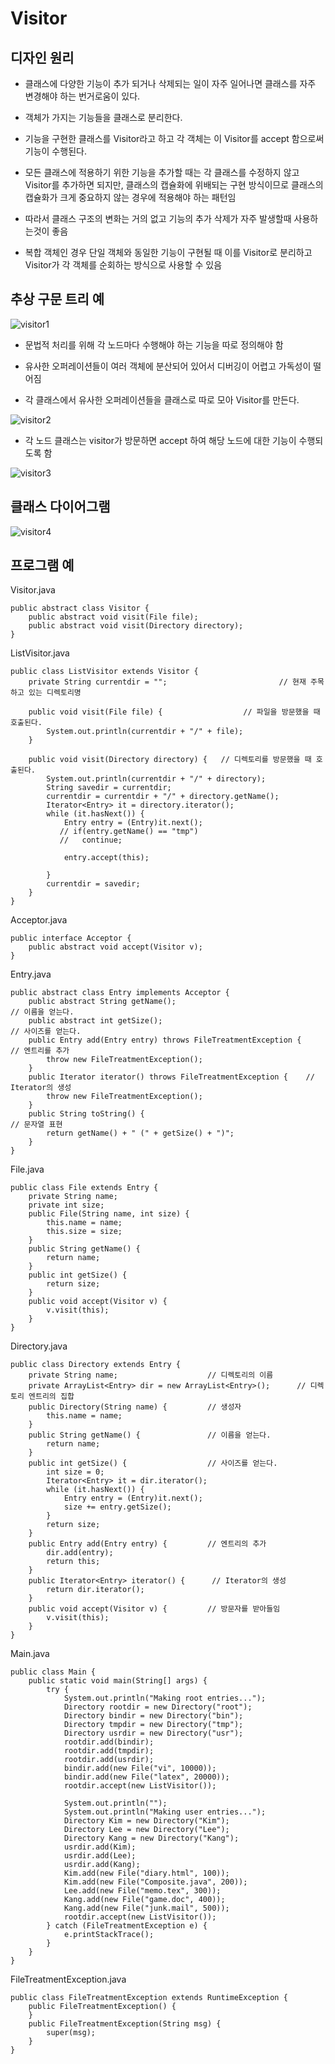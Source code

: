 # Visitor

## 디자인 원리

- 클래스에 다양한 기능이 추가 되거나 삭제되는 일이 자주 일어나면 클래스를 자주 변경해야 하는 번거로움이 있다.

- 객체가 가지는 기능들을 클래스로 분리한다.

- 기능을 구현한 클래스를 Visitor라고 하고 각 객체는 이 Visitor를 accept 함으로써 기능이 수행된다. 

- 모든 클래스에 적용하기 위한 기능을 추가할 때는 각 클래스를 수정하지 않고 Visitor를 추가하면 되지만, 클래스의 캡슐화에 위배되는 구현 방식이므로 클래스의 캡슐화가 크게 중요하지 않는 경우에 적용해야 하는 패턴임 

- 따라서 클래스 구조의 변화는 거의 없고 기능의 추가 삭제가 자주 발생할때 사용하는것이 좋음

- 복합 객체인 경우 단일 객체와 동일한 기능이 구현될 때 이를 Visitor로 분리하고 Visitor가 각 객체를 순회하는 방식으로 사용할 수 있음

## 추상 구문 트리 예

![visitor1](./img/visitor1.PNG)

- 문법적 처리를 위해 각 노드마다 수행해야 하는 기능을 따로 정의해야 함

- 유사한 오퍼레이션들이 여러 객체에 분산되어 있어서 디버깅이 어렵고 가독성이 떨어짐

- 각 클래스에서 유사한 오퍼레이션들을 클래스로 따로 모아 Visitor를 만든다.

![visitor2](./img/visitor2.PNG)

- 각 노드 클래스는 visitor가 방문하면 accept 하여 해당 노드에 대한 기능이 수행되도록 함

![visitor3](./img/visitor3.PNG)

## 클래스 다이어그램 

![visitor4](./img/visitor4.PNG)

## 프로그램 예
Visitor.java
```
public abstract class Visitor {
    public abstract void visit(File file);
    public abstract void visit(Directory directory);
}
```

ListVisitor.java
```
public class ListVisitor extends Visitor {
    private String currentdir = "";                         // 현재 주목하고 있는 디렉토리명
   
    public void visit(File file) {                  // 파일을 방문했을 때 호출된다.
        System.out.println(currentdir + "/" + file);
    }
    
    public void visit(Directory directory) {   // 디렉토리를 방문했을 때 호출된다.
        System.out.println(currentdir + "/" + directory);
        String savedir = currentdir;
        currentdir = currentdir + "/" + directory.getName();
        Iterator<Entry> it = directory.iterator();
        while (it.hasNext()) {
            Entry entry = (Entry)it.next();
           // if(entry.getName() == "tmp")
           // 	continue;
            
            entry.accept(this);
            
        }
        currentdir = savedir;
    }
}
```

Acceptor.java
```
public interface Acceptor {
    public abstract void accept(Visitor v);
}
```

Entry.java
```
public abstract class Entry implements Acceptor {
    public abstract String getName();                                   // 이름을 얻는다.
    public abstract int getSize();                                      // 사이즈를 얻는다.
    public Entry add(Entry entry) throws FileTreatmentException {       // 엔트리를 추가
        throw new FileTreatmentException();
    }
    public Iterator iterator() throws FileTreatmentException {    // Iterator의 생성
        throw new FileTreatmentException();
    }
    public String toString() {                                          // 문자열 표현
        return getName() + " (" + getSize() + ")";
    }
}
```

File.java
```
public class File extends Entry {
    private String name;
    private int size;
    public File(String name, int size) {
        this.name = name;
        this.size = size;
    }
    public String getName() {
        return name;
    }
    public int getSize() {
        return size;
    }
    public void accept(Visitor v) {
        v.visit(this);
    }
}
```

Directory.java
```
public class Directory extends Entry {
    private String name;                    // 디렉토리의 이름
    private ArrayList<Entry> dir = new ArrayList<Entry>();      // 디렉토리 엔트리의 집합
    public Directory(String name) {         // 생성자
        this.name = name;
    }
    public String getName() {               // 이름을 얻는다.
        return name;
    }
    public int getSize() {                  // 사이즈를 얻는다.
        int size = 0;
        Iterator<Entry> it = dir.iterator();
        while (it.hasNext()) {
            Entry entry = (Entry)it.next();
            size += entry.getSize();
        }
        return size;
    }
    public Entry add(Entry entry) {         // 엔트리의 추가
        dir.add(entry);
        return this;
    }
    public Iterator<Entry> iterator() {      // Iterator의 생성
        return dir.iterator();
    }
    public void accept(Visitor v) {         // 방문자를 받아들임
        v.visit(this);
    }
}
```

Main.java
```
public class Main {
    public static void main(String[] args) {
        try {
            System.out.println("Making root entries...");
            Directory rootdir = new Directory("root");
            Directory bindir = new Directory("bin");
            Directory tmpdir = new Directory("tmp");
            Directory usrdir = new Directory("usr");
            rootdir.add(bindir);
            rootdir.add(tmpdir);
            rootdir.add(usrdir);
            bindir.add(new File("vi", 10000));
            bindir.add(new File("latex", 20000));
            rootdir.accept(new ListVisitor());              

            System.out.println("");
            System.out.println("Making user entries...");
            Directory Kim = new Directory("Kim");
            Directory Lee = new Directory("Lee");
            Directory Kang = new Directory("Kang");
            usrdir.add(Kim);
            usrdir.add(Lee);
            usrdir.add(Kang);
            Kim.add(new File("diary.html", 100));
            Kim.add(new File("Composite.java", 200));
            Lee.add(new File("memo.tex", 300));
            Kang.add(new File("game.doc", 400));
            Kang.add(new File("junk.mail", 500));
            rootdir.accept(new ListVisitor());             
        } catch (FileTreatmentException e) {
            e.printStackTrace();
        }
    }
}
```


FileTreatmentException.java
```
public class FileTreatmentException extends RuntimeException {
    public FileTreatmentException() {
    }
    public FileTreatmentException(String msg) {
        super(msg);
    }
}
```
